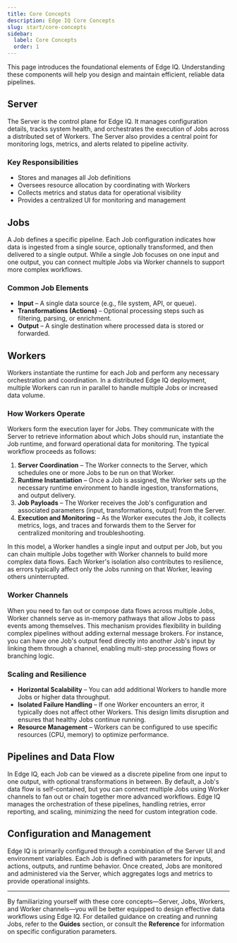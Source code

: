 ```yaml
---
title: Core Concepts
description: Edge IQ Core Concepts
slug: start/core-concepts
sidebar:
  label: Core Concepts
  order: 1
---
```


This page introduces the foundational elements of Edge IQ. Understanding these components will help you design and maintain efficient, reliable data pipelines.

## Server

The Server is the control plane for Edge IQ. It manages configuration details, tracks system health, and orchestrates the execution of Jobs across a distributed set of Workers. The Server also provides a central point for monitoring logs, metrics, and alerts related to pipeline activity.

### Key Responsibilities

- Stores and manages all Job definitions
- Oversees resource allocation by coordinating with Workers
- Collects metrics and status data for operational visibility
- Provides a centralized UI for monitoring and management

## Jobs

A Job defines a specific pipeline. Each Job configuration indicates how data is ingested from a single source, optionally transformed, and then delivered to a single output. While a single Job focuses on one input and one output, you can connect multiple Jobs via Worker channels to support more complex workflows.

### Common Job Elements

- **Input** – A single data source (e.g., file system, API, or queue).
- **Transformations (Actions)** – Optional processing steps such as filtering, parsing, or enrichment.
- **Output** – A single destination where processed data is stored or forwarded.

## Workers

Workers instantiate the runtime for each Job and perform any necessary orchestration and coordination. In a distributed Edge IQ deployment, multiple Workers can run in parallel to handle multiple Jobs or increased data volume.

### How Workers Operate

Workers form the execution layer for Jobs. They communicate with the Server to retrieve information about which Jobs should run, instantiate the Job runtime, and forward operational data for monitoring. The typical workflow proceeds as follows:

1. **Server Coordination** – The Worker connects to the Server, which schedules one or more Jobs to be run on that Worker.
2. **Runtime Instantiation** – Once a Job is assigned, the Worker sets up the necessary runtime environment to handle ingestion, transformations, and output delivery.
3. **Job Payloads** – The Worker receives the Job's configuration and associated parameters (input, transformations, output) from the Server.
4. **Execution and Monitoring** – As the Worker executes the Job, it collects metrics, logs, and traces and forwards them to the Server for centralized monitoring and troubleshooting.

In this model, a Worker handles a single input and output per Job, but you can chain multiple Jobs together with Worker channels to build more complex data flows. Each Worker's isolation also contributes to resilience, as errors typically affect only the Jobs running on that Worker, leaving others uninterrupted.

### Worker Channels

When you need to fan out or compose data flows across multiple Jobs, Worker channels serve as in-memory pathways that allow Jobs to pass events among themselves. This mechanism provides flexibility in building complex pipelines without adding external message brokers. For instance, you can have one Job's output feed directly into another Job's input by linking them through a channel, enabling multi-step processing flows or branching logic.

### Scaling and Resilience

- **Horizontal Scalability** – You can add additional Workers to handle more Jobs or higher data throughput.
- **Isolated Failure Handling** – If one Worker encounters an error, it typically does not affect other Workers. This design limits disruption and ensures that healthy Jobs continue running.
- **Resource Management** – Workers can be configured to use specific resources (CPU, memory) to optimize performance.

## Pipelines and Data Flow

In Edge IQ, each Job can be viewed as a discrete pipeline from one input to one output, with optional transformations in between. By default, a Job's data flow is self-contained, but you can connect multiple Jobs using Worker channels to fan out or chain together more advanced workflows. Edge IQ manages the orchestration of these pipelines, handling retries, error reporting, and scaling, minimizing the need for custom integration code.

## Configuration and Management

Edge IQ is primarily configured through a combination of the Server UI and environment variables. Each Job is defined with parameters for inputs, actions, outputs, and runtime behavior. Once created, Jobs are monitored and administered via the Server, which aggregates logs and metrics to provide operational insights.

---

By familiarizing yourself with these core concepts—Server, Jobs, Workers, and Worker channels—you will be better equipped to design effective data workflows using Edge IQ. For detailed guidance on creating and running Jobs, refer to the **Guides** section, or consult the **Reference** for information on specific configuration parameters.
